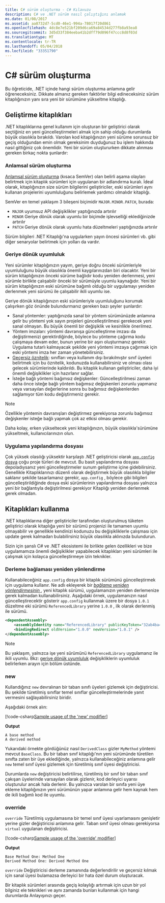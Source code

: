 ```yaml
---
title: C# sürüm oluşturma - C# Kılavuzu
description: C# ve .NET sürüm nasıl çalıştığını anlamak
ms.date: 01/08/2017
ms.assetid: aa8732d7-5cd0-46e1-994a-78017f20d861
ms.openlocfilehash: 4dc8e7e521bf209d6ca69a84534d277fb8a93ea8
ms.sourcegitcommit: 3d5d33f384eeba41b2dff79d096f47ccc8d8f03d
ms.translationtype: MT
ms.contentlocale: tr-TR
ms.lasthandoff: 05/04/2018
ms.locfileid: "33351790"
---
```

# <a name="versioning-in-c"></a>C# sürüm oluşturma #

Bu öğreticide, .NET içinde hangi sürüm oluşturma anlamına gelir öğreneceksiniz. Dikkate almanız gereken faktörler bilgi edineceksiniz sürüm kitaplığınızın yanı sıra yeni bir sürümüne yükseltme kitaplığı.

## <a name="authoring-libraries"></a>Geliştirme kitaplıkları

.NET kitaplıklarına genel kullanım için oluşturan bir geliştirici olarak seçtiğiniz en yeni güncelleştirmeleri almak için sahip olduğu durumlarda büyük olasılıkla bırakıldı. Varolan kod kitaplığınızın yeni sürüme sorunsuz bir geçiş olduğundan emin olmak gereksinim duyduğunuz bu işlem hakkında nasıl gittiğiniz çok önemlidir. Yeni bir sürüm oluştururken dikkate alınması gereken birkaç nokta şunlardır:

### <a name="semantic-versioning"></a>Anlamsal sürüm oluşturma

[Anlamsal sürüm oluşturma](http://semver.org/) (kısaca SemVer) olan belirli aşama olayları belirtmek için kitaplık sürümleri için uygulanan bir adlandırma kuralı.
İdeal olarak, kitaplığınızın size sürüm bilgilerini geliştiriciler, eski sürümleri aynı kullanan projelerini uyumluluğunu belirlemek yardımcı olmalıdır kitaplığı.

SemVer en temel yaklaşım 3 bileşeni biçimidir `MAJOR.MINOR.PATCH`, burada:
 
* `MAJOR` uyumsuz API değişiklikler yaptığınızda artırılır
* `MINOR` Geriye dönük olarak uyumlu bir biçimde işlevselliği eklediğinizde artırılır
* `PATCH` Geriye dönük olarak uyumlu hata düzeltmeleri yaptığınızda artırılır

Sürüm bilgileri .NET Kitaplığı'na uygularken yayın öncesi sürümleri vb. gibi diğer senaryolar belirtmek için yolları da vardır.

### <a name="backwards-compatibility"></a>Geriye dönük uyumluluk

Yeni sürümler kitaplığınızın yayım, geriye doğru önceki sürümleriyle uyumluluğunu büyük olasılıkla önemli kaygılarınızdan biri olacaktır.
Yeni bir sürüm kitaplığınızın önceki sürüme bağlıdır kodu yeniden derlenmesi, yeni sürümle birlikte çalışabilir önceki bir sürümüyle uyumlu kaynağıdır. Yeni bir sürüm kitaplığınızın eski sürümüne bağımlı olduğu bir uygulamayı yeniden derlenmek yeni sürümü ile çalışabilir ikili uyumlu ise.

Geriye dönük kitaplığınızın eski sürümleriyle uyumluluğunu korumak çalışırken göz önünde bulundurmanız gereken bazı şeyler şunlardır:

* Sanal yöntemler: yaptığınızda sanal bir yöntem sürümünüzde anlamına gelir bu yöntemi yok sayın projeleri güncelleştirilmesi gerekecek yeni sanal olmayan. Bu büyük önemli bir değişiklik ve kesinlikle önerilmez.
* Yöntem imzaları: yöntemi davranışa güncelleştirme imzası da değiştirmenizi gerektirdiğinde, böylece bu yönteme çağırma kodu çalışmaya devam eder, bunun yerine bir aşırı oluşturmanız gerekir.
Uygulama tutarlı kalmayacak şekilde yeni yöntemi imzaya çağırmak için eski yöntemi imza her zaman yönetebilirsiniz.
* [Geçersiz öznitelik](programming-guide/concepts/attributes/common-attributes.md#Obsolete): sınıfları veya kullanım dışı bırakılmıştır sınıf üyeleri belirtmek için bu öznitelik, kodunuzda kullanabilirsiniz ve olması olası gelecek sürümlerinde kaldırıldı.
Bu kitaplık kullanan geliştiriciler, daha iyi önemli değişiklikler için hazırlanır sağlar.
* İsteğe bağlı yöntemi bağımsız değişkenler: Güncelleştirilmesi zaman daha önce isteğe bağlı yöntem bağımsız değişkenleri zorunlu yapmanız veya varsayılan değerlerine sonra bu bağımsız değişkenlerden sağlamıyor tüm kodu değiştirmeniz gerekir.
> [!NOTE]
> Özellikle yöntemin davranışları değiştirmez gerekiyorsa zorunlu bağımsız değişkenler isteğe bağlı yapmak çok az etkisi olması gerekir.

Daha kolay, erken yükseltecek yeni kitaplığınızın, büyük olasılıkla'sürümüne yükseltmek, kullanıcılarınızın olun.

### <a name="application-configuration-file"></a>Uygulama yapılandırma dosyası

Çok yüksek olasılığı yüksektir karşılaştı .NET geliştiricisi olarak [ `app.config` dosya](https://msdn.microsoft.com/library/1fk1t1t0(v=vs.110).aspx) çoğu proje türleri de mevcut.
Bu basit yapılandırma dosyası depoladıysanız yeni güncelleştirmeler sunum geliştirme içine gidebilirsiniz. Genellikle Kitaplıklarınızı düzenli olarak değiştirmek büyük olasılıkla bilgiler saklanır şekilde tasarlamanız gerekir, `app.config` , böylece gibi bilgileri güncelleştirildiğinde dosya eski sürümlerinin yapılandırma dosyası yalnızca yeni bir bağlantıyla değiştirilmesi gerekiyor Kitaplığı yeniden derlenmek gerek olmadan.

## <a name="consuming-libraries"></a>Kitaplıkları kullanma

.NET kitaplıklarına diğer geliştiriciler tarafından oluşturulmuş tüketen geliştirici olarak kitaplığa yeni bir sürümü projenizi ile tamamen uyumlu olmayabilir ve genellikle kendinizi kodunuzu bu değişikliklerle çalışması için update gerek kalmadan bulabilirsiniz büyük olasılıkla aklınızda bulundurun.

Sizin için şanslı C# ve .NET ekosistemi ile birlikte gelen özellikleri ve bize uygulamamıza önemli değişiklikler yapabilecek kitaplıkları yeni sürümleri ile çalışmak için kolayca güncelleştirmeye izin teknikler.

### <a name="assembly-binding-redirection"></a>Derleme bağlaması yeniden yönlendirme

Kullanabileceğiniz `app.config` dosya bir kitaplık sürümünü güncelleştirmek için uygulama kullanır. Ne adlı ekleyerek bir [ *bağlama yeniden yönlendirmesinin* ](https://msdn.microsoft.com/library/7wd6ex19(v=vs.110).aspx) , yeni kitaplık sürümü, uygulamanızın yeniden derlemenize gerek kalmadan kullanabilirsiniz. Aşağıdaki örnek, uygulamanızın nasıl güncelleştirecektir gösterir `app.config` kullanmak üzere bir dosya `1.0.1` düzeltme eki sürümü `ReferencedLibrary` yerine `1.0.0` , ilk olarak derlenmiş ile sürümü.

```xml
<dependentAssembly>
    <assemblyIdentity name="ReferencedLibrary" publicKeyToken="32ab4ba45e0a69a1" culture="en-us" />
    <bindingRedirect oldVersion="1.0.0" newVersion="1.0.1" />
</dependentAssembly>
```

> [!NOTE]
> Bu yaklaşım, yalnızca işe yeni sürümünü `ReferencedLibrary` uygulamanız ile ikili uyumlu.
> Bkz: [geriye dönük uyumluluk](#backwards-compatibility) değişikliklerin uyumluluk belirlerken arayın için bölüm üstünde.

### <a name="new"></a>new

Kullandığınız `new` devralınan bir taban sınıfı üyeleri gizlemek için değiştiricisi. Bu şekilde türetilmiş sınıflar temel sınıflar güncelleştirmelerinde yanıt vermesini sağlayabilirsiniz biridir.

Aşağıdaki örnek alın:

[!code-csharp[Sample usage of the 'new' modifier](../../samples/csharp/versioning/new/Program.cs#sample)]

**Output**

```
A base method
A derived method
```

Yukarıdaki örnekte gördüğünüz nasıl `DerivedClass` gizler `MyMethod` yöntemi mevcut `BaseClass`.
Bu bir taban sınıf kitaplığı'nın yeni sürümünde türetilen sınıfta zaten bir üye eklediğinde, yalnızca kullanabileceğiniz anlamına gelir `new` temel sınıf üyesi gizlemek için türetilmiş sınıf üyesi değiştiricisi.

Durumlarda `new` değiştiricisi belirtilirse, türetilmiş bir sınıf bir taban sınıf çakışan üyelerinde varsayılan olarak gizlenir, kod derleyici uyarısı oluşturulur ancak hala derlenir. Bu yalnızca varolan bir sınıfa yeni üye ekleme kitaplığınızın yeni sürümünün yapar anlamına gelir hem kaynak hem de ikili bağımlı kod ile uyumlu.

### <a name="override"></a>override

`override` Türetilmiş uygulamasına bir temel sınıf üyesi uyarlamasını genişletir yerine gizler değiştiricisi anlamına gelir. Taban sınıf üyesi olması gerekiyorsa `virtual` uygulanan değiştiricisi.

[!code-csharp[Sample usage of the 'override' modifier](../../samples/csharp/versioning/override/Program.cs#sample)]

**Output**

```
Base Method One: Method One
Derived Method One: Derived Method One
```

`override` Değiştiricisi derleme zamanında değerlendirilir ve geçersiz kılmak için sanal üyesi bulamazsa derleyici bir hata özel durum oluşturacak.

Bir kitaplık sürümleri arasında geçiş kolaylığı artırmak için uzun bir yol bilginiz ele teknikleri ve aynı zamanda bunları kullanmak için hangi durumlarda Anlayışınızı geçer.
